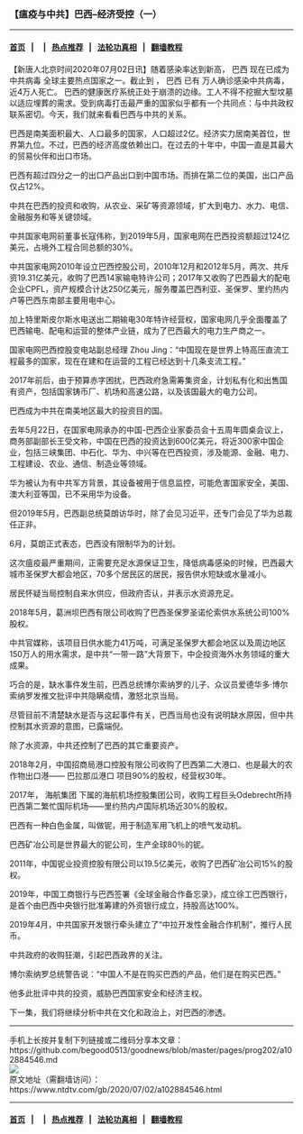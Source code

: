 ### 【瘟疫与中共】巴西–经济受控（一）
------------------------

#### [首页](../../README.md)  &nbsp;&nbsp;|&nbsp;&nbsp; [](../../indexes/.md)   &nbsp;&nbsp;|&nbsp;&nbsp; [热点推荐](../../indexes/热点推荐.md)  &nbsp;&nbsp;|&nbsp;&nbsp; [法轮功真相](../../../../../basic/blob/master/README.md) &nbsp;&nbsp;|&nbsp;&nbsp; [翻墙教程](https://github.com/gfw-breaker/guides/blob/master/README.md)



<div><div class="post_content" itemprop="articleBody">
 <p>
  【新唐人北京时间2020年07月02日讯】随着感染率达到新高，
  <ok href="https://www.ntdtv.com/gb/巴西.htm">
   巴西
  </ok>
  现在已成为
  <ok href="https://www.ntdtv.com/gb/中共病毒.htm">
   中共病毒
  </ok>
  全球主要热点国家之一。截止到 ，
  <ok href="https://www.ntdtv.com/gb/巴西.htm">
   巴西
  </ok>
  已有 万人确诊感染中共病毒，近4万人死亡。 巴西的健康医疗系统正处于崩溃的边缘。工人不得不挖掘大型坟墓以适应埋葬的需求。受到病毒打击最严重的国家似乎都有一个共同点：与中共政权联系密切。今天，我们就来看看巴西与中共的关系。
 </p>
 <p>
  巴西是南美面积最大、人口最多的国家，人口超过2亿。经济实力居南美首位，世界第九位。不过，巴西的经济高度依赖出口。在过去的十年中，中国一直是其最大的贸易伙伴和出口市场。
 </p>
 <p>
  巴西有超过四分之一的出口产品出口到中国市场。而排在第二位的美国，出口产品仅占12%。
 </p>
 <p>
  中共在巴西的投资和收购，从农业、采矿等资源领域，扩大到电力、水力、电信、金融服务和等关键领域。
 </p>
 <p>
  中共国家电网前董事长寇伟称，到2019年5月，国家电网在巴西投资额超过124亿美元，占境外工程合同总额的30%。
 </p>
 <p>
  中共国家电网2010年设立巴西控股公司，2010年12月和2012年5月，两次、共斥资19.31亿美元，收购了巴西14家输电特许公司；2017年又收购了巴西最大的配电企业CPFL，资产规模合计达250亿美元，服务覆盖巴西利亚、圣保罗、里约热内卢等巴西东南部主要用电中心。
 </p>
 <p>
  加上特里斯皮尔斯水电送出二期输电30年特许经营权，国家电网几乎全面覆盖了巴西输电、配电和运营的整体产业链，成为了巴西最大的电力生产商之一。
 </p>
 <p>
  国家电网巴西控股变电站副总经理 Zhou Jing：“中国现在是世界上特高压直流工程最多的国家，现在在建和在运营的工程已经达到十几条支流工程。”
 </p>
 <p>
  2017年前后，由于预算赤字困扰，巴西政府急需筹集资金，计划私有化和出售国有资产，包括国家铸币厂、机场和高速公路，以及该国最大的电力公司。
 </p>
 <p>
  巴西成为中共在南美地区最大的投资目的国。
 </p>
 <p>
  去年5月22日，在国家电网承办的中国-巴西企业家委员会十五周年圆桌会议上，商务部副部长王受文称，中国在巴西的投资达到600亿美元，将近300家中国企业，包括三峡集团、中石化、华为、中兴等在巴西投资，涉及能源、金融、电力、工程建设、农业、通信、制造业等领域。
 </p>
 <p>
  华为被认为有中共军方背景，其设备被用于信息监控，可能危害国家安全，美国、澳大利亚等国，已不采用华为设备。
 </p>
 <p>
  但2019年5月，巴西副总统莫朗访华时，除了会见习近平，还专门会见了华为总裁任正非。
 </p>
 <p>
  6月，莫朗正式表态，巴西没有限制华为的计划。
 </p>
 <p>
  这次瘟疫最严重期间，正需要充足水源保证卫生，降低病毒感染的时候，巴西最大城市圣保罗大都会地区，70多个居民区的居民，报告供水短缺或水量减小。
 </p>
 <p>
  居民怀疑当局控制自来水供应，但政府否认，并表示水资源充足。
 </p>
 <p>
  2018年5月，葛洲坝巴西有限公司收购了巴西圣保罗圣诺伦索供水系统公司100%股权。
 </p>
 <p>
  中共官媒称，该项目日供水能力41万吨，可满足圣保罗大都会地区以及周边地区150万人的用水需求，是中共“一带一路”大背景下，中企投资海外水务领域的重大成果。
 </p>
 <p>
  巧合的是，缺水事件发生前，巴西总统博尔索纳罗的儿子、众议员爱德华多·博尔索纳罗发推文批评中共隐瞒疫情，激怒北京当局。
 </p>
 <p>
  尽管目前不清楚缺水是否与这起事件有关，巴西当局也没有说明缺水原因，但中共控制其水资源的意图，已露端倪。
 </p>
 <p>
  除了水资源，中共还控制了巴西的其它重要资产。
 </p>
 <p>
  2018年2月，中国招商局港口控股有限公司收购了巴西第二大港口、也是最大的农作物出口港——
  <ok href="https://www.ntdtv.com/gb/巴拉那瓜港口.htm">
   巴拉那瓜港口
  </ok>
  项目90%的股权，经营权30年。
 </p>
 <p>
  2017年，
  <ok href="https://www.ntdtv.com/gb/海航集团.htm">
   海航集团
  </ok>
  下属的海航机场控股集团公司，收购工程巨头Odebrecht所持巴西第二繁忙国际机场——里约热内卢国际机场近30%的股权。
 </p>
 <p>
  巴西有一种白色金属，叫做铌，用于制造军用飞机上的喷气发动机。
 </p>
 <p>
  巴西矿冶公司是世界最大的铌公司，生产全球80％的铌。
 </p>
 <p>
  2011年，中国铌业投资控股有限公司以19.5亿美元，收购了巴西矿冶公司15%的股权。
 </p>
 <p>
  2019年，中国工商银行与巴西签署《全球金融合作备忘录》，成立徐工巴西银行，是首个由巴西中央银行批准筹建的外资银行成立，持股高达100%。
 </p>
 <p>
  2019年4月，中共国家开发银行牵头建立了“中拉开发性金融合作机制”，推行人民币。
 </p>
 <p>
  中共政府的收购狂潮，引起巴西政界的关注。
 </p>
 <p>
  博尔索纳罗总统警告说：“中国人不是在购买巴西的产品，他们是在购买巴西。”
 </p>
 <p>
  他多此批评中共的投资，威胁巴西国家安全和经济主权。
 </p>
 <p>
  下一集，我们将继续分析中共在文化和政治上，对巴西的渗透。
 </p>
 <div class="single_ad">
 </div>
</div>
</div>
<hr/>
手机上长按并复制下列链接或二维码分享本文章：<br/>
https://github.com/begood0513/goodnews/blob/master/pages/prog202/a102884546.md <br/>
<a href='https://github.com/begood0513/goodnews/blob/master/pages/prog202/a102884546.md'><img src='https://github.com/begood0513/goodnews/blob/master/pages/prog202/a102884546.md.png'/></a> <br/>
原文地址（需翻墙访问）：https://www.ntdtv.com/gb/2020/07/02/a102884546.html


------------------------
#### [首页](../../README.md)  &nbsp;&nbsp;|&nbsp;&nbsp; [](../../indexes/.md)   &nbsp;&nbsp;|&nbsp;&nbsp; [热点推荐](../../indexes/热点推荐.md)  &nbsp;&nbsp;|&nbsp;&nbsp; [法轮功真相](../../../../../basic/blob/master/README.md) &nbsp;&nbsp;|&nbsp;&nbsp; [翻墙教程](https://github.com/gfw-breaker/guides/blob/master/README.md)


<img src='http://gfw-breaker.win/goodnews/pages/prog202/a102884546.md' width='0px' height='0px'/>
